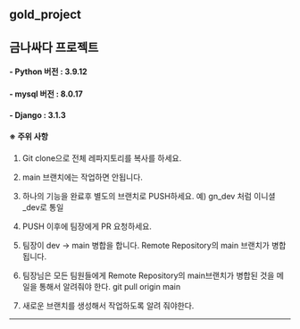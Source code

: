 ## gold_project
금나싸다 프로젝트
---------------------------------

#### - Python 버전 : 3.9.12
#### - mysql 버전 : 8.0.17
#### - Django : 3.1.3



#### ※ 주위 사항
1. Git clone으로 전체 레파지토리를 복사를 하세요.
2. main 브랜치에는 작업하면 안됩니다. 
3. 하나의 기능을 완료후 별도의 브랜치로 PUSH하세요. 예) gn_dev 처럼 이니셜_dev로 통일
4. PUSH 이후에 팀장에게 PR 요청하세요.
5. 팀장이 dev → main 병합을 합니다. Remote Repository의 main 브랜치가 병합됩니다.

6. 팀장님은 모든 팀원들에게 Remote Repository의 main브랜치가 병합된 것을 메일을 통해서 알려줘야 한다. git pull origin main
7. 새로운 브랜치를 생성해서 작업하도록 알려 줘야한다.
----------------------------------
